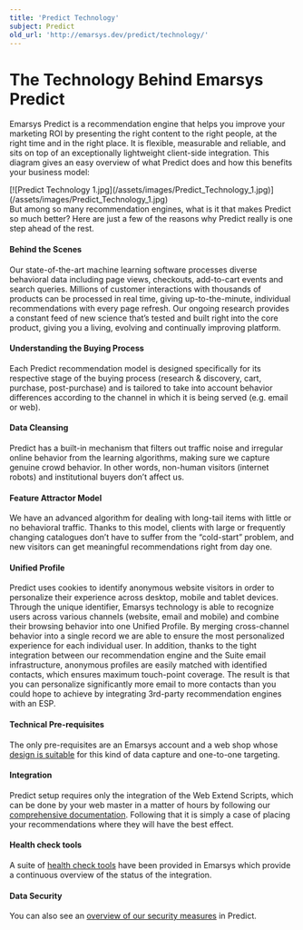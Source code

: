 ```yaml
---
title: 'Predict Technology'
subject: Predict
old_url: 'http://emarsys.dev/predict/technology/'
---
```


The Technology Behind Emarsys Predict
=====================================

 Emarsys Predict is a recommendation engine that helps you improve your marketing ROI by presenting the right content to the right people, at the right time and in the right place. It is flexible, measurable and reliable, and sits on top of an exceptionally lightweight client-side integration. This diagram gives an easy overview of what Predict does and how this benefits your business model:

<div class="center"><div class="floatnone">[![Predict Technology 1.jpg](/assets/images/Predict_Technology_1.jpg)](/assets/images/Predict_Technology_1.jpg)</div></div> But among so many recommendation engines, what is it that makes Predict so much better? Here are just a few of the reasons why Predict really is one step ahead of the rest.

#### Behind the Scenes

 Our state-of-the-art machine learning software processes diverse behavioral data including page views, checkouts, add-to-cart events and search queries. Millions of customer interactions with thousands of products can be processed in real time, giving up-to-the-minute, individual recommendations with every page refresh. Our ongoing research provides a constant feed of new science that’s tested and built right into the core product, giving you a living, evolving and continually improving platform.

#### Understanding the Buying Process

 Each Predict recommendation model is designed specifically for its respective stage of the buying process (research & discovery, cart, purchase, post-purchase) and is tailored to take into account behavior differences according to the channel in which it is being served (e.g. email or web).

#### Data Cleansing

 Predict has a built-in mechanism that filters out traffic noise and irregular online behavior from the learning algorithms, making sure we capture genuine crowd behavior. In other words, non-human visitors (internet robots) and institutional buyers don’t affect us.

#### Feature Attractor Model

 We have an advanced algorithm for dealing with long-tail items with little or no behavioral traffic. Thanks to this model, clients with large or frequently changing catalogues don’t have to suffer from the “cold-start” problem, and new visitors can get meaningful recommendations right from day one.

#### Unified Profile

 Predict uses cookies to identify anonymous website visitors in order to personalize their experience across desktop, mobile and tablet devices. Through the unique identifier, Emarsys technology is able to recognize users across various channels (website, email and mobile) and combine their browsing behavior into one Unified Profile. By merging cross-channel behavior into a single record we are able to ensure the most personalized experience for each individual user. In addition, thanks to the tight integration between our recommendation engine and the Suite email infrastructure, anonymous profiles are easily matched with identified contacts, which ensures maximum touch-point coverage. The result is that you can personalize significantly more email to more contacts than you could hope to achieve by integrating 3rd-party recommendation engines with an ESP.

#### Technical Pre-requisites

 The only pre-requisites are an Emarsys account and a web shop whose [design is suitable](/Getting%20Started/about.md) for this kind of data capture and one-to-one targeting.

#### Integration

 Predict setup requires only the integration of the Web Extend Scripts, which can be done by your web master in a matter of hours by following our [comprehensive documentation](http://emarsys.dev/getstarted/first-steps/web-extend/). Following that it is simply a case of placing your recommendations where they will have the best effect.

#### Health check tools

 A suite of [health check tools](/Predict/user-guide.md) have been provided in Emarsys which provide a continuous overview of the status of the integration.

#### Data Security

 You can also see an [overview of our security measures](/Resources/predict-security.md) in Predict.